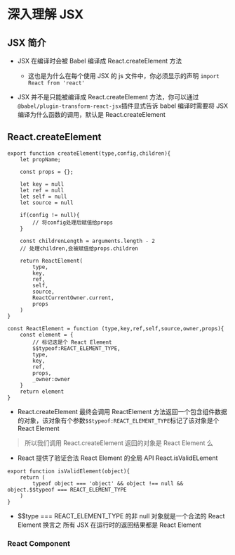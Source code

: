 # 深入理解 JSX

## JSX 简介

- JSX 在编译时会被 Babel 编译成 React.createElement 方法

  - 这也是为什么在每个使用 JSX 的 js 文件中，你必须显示的声明 `import React from 'react'`

- JSX 并不是只能被编译成 React.createElement 方法，你可以通过`@babel/plugin-transform-react-jsx`插件显式告诉 babel 编译时需要将 JSX 编译为什么函数的调用，默认是 React.createElement

## React.createElement

```
export function createElement(type,config,children){
    let propName;

    const props = {};

    let key = null
    let ref = null
    let self = null
    let source = null

    if(config != null){
        // 将config处理后赋值给props
    }

    const childrenLength = arguments.length - 2
    // 处理children,会被赋值给props.children

    return ReactElement(
        type,
        key,
        ref,
        self,
        source,
        ReactCurrentOwner.current,
        props
    )
}

const ReactElement = function (type,key,ref,self,source,owner,props){
    const element = {
        // 标记这是个 React Element
        $$typeof:REACT_ELEMENT_TYPE,
        type,
        key,
        ref,
        props,
        _owner:owner
    }
    return element
}
```

- React.createElement 最终会调用 ReactElement 方法返回一个包含组件数据的对象，该对象有个参数`$$typeof:REACT_ELEMENT_TYPE`标记了该对象是个 React Element

> 所以我们调用 React.createElement 返回的对象是 React Element 么

- React 提供了验证合法 React Element 的全局 API React.isValidELement

```
export function isValidElement(object){
    return (
        typeof object === 'object' && object !== null && object.$$typeof === REACT_ELEMENT_TYPE
    )
}
```

- $$type === REACT_ELEMENT_TYPE 的非 null 对象就是一个合法的 React Element 换言之 所有 JSX 在运行时的返回结果都是 React Element

### React Component

